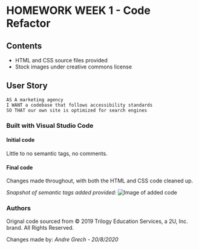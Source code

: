 # HOMEWORK WEEK 1 - Code Refactor

## Contents
- HTML and CSS source files provided
- Stock images under creative commons license

## User Story

```
AS A marketing agency
I WANT a codebase that follows accessibility standards
SO THAT our own site is optimized for search engines
```

### Built with Visual Studio Code

#### Initial code

Little to no semantic tags, no comments.

#### Final code

Changes made throughout, with both the HTML and CSS code cleaned up. 

_Snapshot of semantic tags added provided:_
![Image of added code](https://imgur.com/a/EU53heg)


### Authors
Orignal code sourced from © 2019 Trilogy Education Services, a 2U, Inc. brand. All Rights Reserved.

Changes made by:
_Andre Grech - 20/8/2020_
